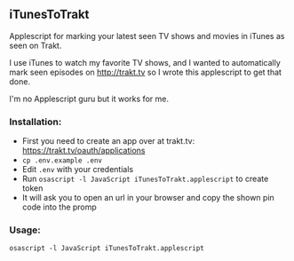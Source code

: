 ## iTunesToTrakt
Applescript for marking your latest seen TV shows and movies in iTunes as seen on Trakt. 

I use iTunes to watch my favorite TV shows, and I wanted to automatically mark seen episodes on <http://trakt.tv> so I wrote this applescript to get that done. 

I'm no Applescript guru but it works for me.

### Installation:
* First you need to create an app over at trakt.tv: https://trakt.tv/oauth/applications
* `cp .env.example .env`
* Edit `.env` with your credentials
* Run `osascript -l JavaScript iTunesToTrakt.applescript` to create token
* It will ask you to open an url in your browser and copy the shown pin code into the promp

### Usage:
`osascript -l JavaScript iTunesToTrakt.applescript`
